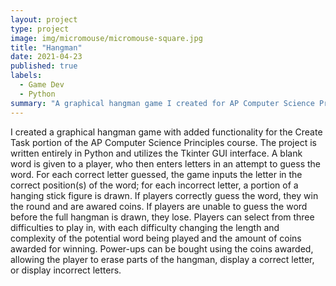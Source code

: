 ```yaml
---
layout: project
type: project
image: img/micromouse/micromouse-square.jpg
title: "Hangman"
date: 2021-04-23
published: true
labels:
  - Game Dev
  - Python
summary: "A graphical hangman game I created for AP Computer Science Principles."
---
```


I created a graphical hangman game with added functionality for the Create Task portion of the AP Computer Science Principles course. The project is written entirely in Python and utilizes the Tkinter GUI interface. A blank word is given to a player, who then enters letters in an attempt to guess the word. For each correct letter guessed, the game inputs the letter in the correct position(s) of the word; for each incorrect letter, a portion of a hanging stick figure is drawn. If players correctly guess the word, they win the round and are awared coins. If players are unable to guess the word before the full hangman is drawn, they lose. Players can select from three difficulties to play in, with each difficulty changing the length and complexity of the potential word being played and the amount of coins awarded for winning. Power-ups can be bought using the coins awarded, allowing the player to erase parts of the hangman, display a correct letter, or display incorrect letters. 
```
